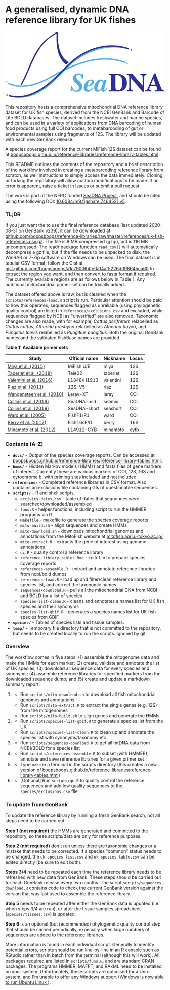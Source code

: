 # A generalised, dynamic DNA reference library for UK fishes
![SeaDNA Logo](docs/logo.svg)

This repository hosts a comprehensive mitochondrial DNA reference library dataset for UK fish species, derived from the NCBI GenBank and Barcode of Life BOLD databases. The dataset includes freshwater and marine species, and can be used in a variety of applications from DNA barcoding of human food products using full COI barcodes, to metabarcoding of gut or environmental samples using fragments of 12S. The library will be updated with each new GenBank release.

A species coverage report for the current MiFish 12S dataset can be found at [boopsboops.github.io/reference-libraries/reference-library-tables.html](https://boopsboops.github.io/reference-libraries/reference-library-tables.html).

This README outlines the contents of the repository and a brief description of the workflow involved in creating a metabarcoding reference library from scratch, as well instructions to simply access the data immediately. Cloning or forking the repository will allow custom modifications to be made. If an error is apparent, raise a ticket in [Issues](https://github.com/boopsboops/reference-libraries/issues) or submit a pull request.

The work is part of the NERC funded [SeaDNA Project](https://twitter.com/SeaDNAproject), and should be cited using the following DOI: [10.6084/m9.figshare.7464521.v5](https://doi.org/10.6084/m9.figshare.7464521.v5).

### TL;DR

If you just want the to use the final reference database (last updated 2020-08-31 on GenBank v239), it can be downloaded at [github.com/boopsboops/reference-libraries/raw/master/references/uk-fish-references.csv.gz](https://github.com/boopsboops/reference-libraries/raw/master/references/uk-fish-references.csv.gz). The file is 8 MB compressed (gzip), but is 116 MB uncompressed. The readr package function `read_csv()` will automatically decompress a gz file, but if the file needs to be unpacked to disk, the WinRAR or 7-Zip software on Windows can be used. The final dataset is in tabular CSV format; follow the Gist at [gist.github.com/boopsboops/a1c790064fe0a14af5226d098645ca60](https://gist.github.com/boopsboops/a1c790064fe0a14af5226d098645ca60) to extract the region you want, and then convert to fasta format if required. The currently available regions are as follows below in Table 1. Any additional mitochondrial primer set can be trivially added.

The dataset offered above is raw, but is cleaned when the `scripts/references-load.R` script is run. Particular attention should be paid to how this operates; sequences flagged as unreliable (using phylogenetic quality control) are listed in `references/exclusions.csv` and excluded, while sequences flagged by NCBI as "unverified" are also removed. Taxonomic changes are also made, with for example, *Cottus perifretum* relabelled as *Cottus cottus*, *Atherina presbyter* relabelled as *Atherina boyeri*, and *Pungitius laevis* relabelled as *Pungitius pungitius*. Both the original GenBank names and the validated FishBase names are provided.

**Table 1: Available primer sets**

Study | Official name | Nickname | Locus
----- | ----- | ----- | -----
[Miya et al. (2015)](http://dx.doi.org/10.1098/rsos.150088) | MiFish U/E | miya | 12S
[Taberlet et al. (2018)](http://dx.doi.org/10.1093/oso/9780198767220.001.0001) | Tele02 | taberlet | 12S
[Valentini et al. (2016)](http://dx.doi.org/10.1111/mec.13428) | L1848/H1913 | valentini | 12S
[Riaz et al. (2011)](http://dx.doi.org/10.1093/nar/gkr732) | 12S-V5 | riaz | 12S
[Wangensteen et al. (2018)](http://dx.doi.org/10.7717/peerj.4705) | Leray-XT | leray | COI
[Collins et al. (2019)](http://dx.doi.org/10.1111/2041-210X.13276) | SeaDNA-mid | seamid | COI
[Collins et al. (2019)](http://dx.doi.org/10.1111/2041-210X.13276) | SeaDNA-short | seashort | COI
[Ward et al. (2005)](http://dx.doi.org/10.1098/rstb.2005.1716) | FishF1/R1 | ward | COI
[Berry et al. (2017)](http://dx.doi.org/10.1002/ece3.3123) | Fish16sF/D | berry | 16S
[Minamoto et al. (2012)](http://dx.doi.org/10.1007/s10201-011-0362-4) | L14912-CYB | minamoto | cytb

### Contents (A-Z)

* **`docs/`** - Output of the species coverage reports. Can be accessed at [boopsboops.github.io/reference-libraries/reference-library-tables.html](https://boopsboops.github.io/reference-libraries/reference-library-tables.html).
* **`hmms/`** - Hidden Markov models (HMMs) and fasta files of gene markers of interest. Currently these are various markers of COI, 12S, 16S and cytochrome b, with priming sites included and not included.
* **`references/`** - Completed reference libraries in CSV format. Also contains an exclusions file containing GIs of questionable sequences.
* **`scripts/`** - R and shell scripts.
    - `activity-dates.csv` - table of dates that sequences were searched/downloaded/assembled
    - `funs.R` - helper functions, including script to run the HMMER programs via R
    - `Makefile` - makefile to generate the species coverage reports
    - `mito-build.sh` - align sequences and create HMMs 
    - `mito-download.sh` - downloads mitochondrial genomes and annotations from the MitoFish website at [mitofish.aori.u-tokyo.ac.jp/](http://mitofish.aori.u-tokyo.ac.jp/)
    - `mito-extract.R` - extracts the gene of interest using genome annotations
    - `qc.R` - quality control a reference library
    - `reference-library-tables.Rmd` - knitr file to prepare species coverage reports
    - `references-assemble.R` - extract and annotate reference libraries from ncbi/bold dumps 
    - `references-load.R` - load up and filter/clean reference library and species list, and correct the taxonomic names
    - `sequences-download.R` - pulls all the mitochondrial DNA from NCBI and BOLD for a list of species
    - `species-list-clean.R` - cleans and annotates a names list for UK fish species and their synonyms
    - `species-list-gbif.R` - generates a species names list for UK fish species from GBIF
* **`species/`** - Tables of species lists and tissue samples.
* **`temp/`** - Temporary file directory that is not committed to the repository, but needs to be created locally to run the scripts. Ignored by git.

### Overview

The workflow comes in five steps: (1) assemble the mitogenome data and make the HMMs for each marker; (2) create, validate and annotate the list of UK species; (3) download all sequence data for every species and synonyms; (4) assemble reference libraries for specified markers from the downloaded sequence dump; and (5) create and update a markdown summary report.

1. * Run `scripts/mito-download.sh` to download all fish mitochondrial genomes and annotations
   * Run `scripts/mito-extract.R` to extract the single genes (e.g. 12S) from the mitogenomes
   *  Run `scripts/mito-build.sh` to align genes and generate the HMMs

2. *  Run `scripts/species-list-gbif.R` to generate a species list from the UK
   *  Run `scripts/species-list-clean.R` to clean up and annotate the species list with synonyms/taxonomy etc

3. * Run `scripts/sequences-download.R` to get all mtDNA data from NCBI/BOLD for a species list

4. * Run `scripts/references-assemble.R` to subset (with HMMER), annotate and save reference libraries for a given primer set

5. * Type `make` in a terminal in the scripts directory (this creates a new version of  [boopsboops.github.io/reference-libraries/reference-library-tables.html](https://boopsboops.github.io/reference-libraries/reference-library-tables.html))

6. * [Optional] Run `scripts/qc.R` to quality control the reference sequences and add low quality sequences to the `species/exclusions.csv` file

### To update from GenBank

To update the reference library by running a fresh GenBank search, not all steps need to be carried out:

**Step 1 (not required)** the HMMs are generated and committed to the repository, so these scripts/data are only for reference purposes.

**Step 2 (not required)** don't run unless there are taxonomic changes or a mistake that needs to be corrected. If a species "common" status needs to be changed, the `uk-species-list.csv` and `uk-species-table.csv` can be edited directly (be sure to edit both).

**Steps 3/4** need to be repeated each time the reference library needs to be refreshed with new data from GenBank. These steps should be carried out for each GenBank release every two months. The script `scripts/sequences-download.R` contains code to check the current GenBank version against the version that was last used to assemble the reference library.

**Step 5**  needs to be repeated after either the GenBank data is updated (i.e. when steps 3/4 are run), or after the tissue samples spreadsheet (`species/tissues.csv`) is updated.

**Step 6**  is an optional (but recommended) phylogenetic quality control step that should be carried periodically, expecially when large numbers of sequences are added to the reference libraries.

More information is found in each individual script. Generally to identify potential errors, scripts should be run line-by-line in an R console such as RStudio rather than in batch from the terminal (although this will work). All packages required are listed in `scripts/funs.R`, and are standard CRAN packages. The programs HMMER, MAFFT, and RAxML need to be installed on your system. Unfortunately, these scripts are optimised for a Unix system, and I'm unable to offer any Windows support ([Windows is now able to run Ubuntu Linux ](https://tutorials.ubuntu.com/tutorial/tutorial-ubuntu-on-windows#0)).
